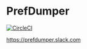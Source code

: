 # PrefDumper

[![CircleCI](https://circleci.com/gh/shibadog/PrefDumper/tree/circleci_setting.svg?style=svg)](https://circleci.com/gh/shibadog/PrefDumper/tree/circleci_setting)

https://prefdumper.slack.com
